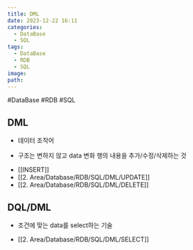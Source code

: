 ```yaml
---
title: DML
date: 2023-12-22 16:11
categories:
  - DataBase
  - SQL
tags:
  - DataBase
  - RDB
  - SQL
image: 
path:
---
```

#DataBase #RDB #SQL 

## DML
+ 데이터 조작어
- 구조는 변하지 않고 data 변화 행의 내용을 추가/수정/삭제하는 것

+ [[INSERT]]
+ [[2. Area/Database/RDB/SQL/DML/UPDATE]]
+ [[2. Area/Database/RDB/SQL/DML/DELETE]]

## DQL/DML

- 조건에 맞는 data를 select하는 기술

+ [[2. Area/Database/RDB/SQL/DML/SELECT]]